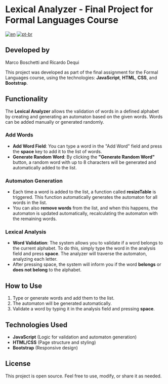 # Lexical Analyzer - Final Project for Formal Languages Course
[![en](https://img.shields.io/badge/lang-en-red.svg)](https://github.com/MarcoBosc/analisador-lexico/blob/main/README.en.md)
[![pt-br](https://img.shields.io/badge/lang-pt--br-green.svg)](https://github.com/MarcoBosc/analisador-lexico/blob/main/README.md)


## Developed by
Marco Boschetti and Ricardo Dequi

This project was developed as part of the final assignment for the Formal Languages course, using the technologies: **JavaScript**, **HTML**, **CSS**, and **Bootstrap**.

## Functionality

The **Lexical Analyzer** allows the validation of words in a defined alphabet by creating and generating an automaton based on the given words. Words can be added manually or generated randomly.

### Add Words

- **Add Word Field**: You can type a word in the "Add Word" field and press the **space** key to add it to the list of words.
- **Generate Random Word**: By clicking the **"Generate Random Word"** button, a random word with up to 8 characters will be generated and automatically added to the list.

### Automaton Generation

- Each time a word is added to the list, a function called **resizeTable** is triggered. This function automatically generates the automaton for all words in the list.
- You can also **remove words** from the list, and when this happens, the automaton is updated automatically, recalculating the automaton with the remaining words.

### Lexical Analysis

- **Word Validation**: The system allows you to validate if a word belongs to the current alphabet. To do this, simply type the word in the analysis field and press **space**. The analyzer will traverse the automaton, analyzing each letter.
- After pressing space, the system will inform you if the word **belongs** or **does not belong** to the alphabet.

## How to Use

1. Type or generate words and add them to the list.
2. The automaton will be generated automatically.
3. Validate a word by typing it in the analysis field and pressing **space**.

## Technologies Used

- **JavaScript** (Logic for validation and automaton generation)
- **HTML/CSS** (Page structure and styling)
- **Bootstrap** (Responsive design)
  
## License

This project is open source. Feel free to use, modify, or share it as needed.
